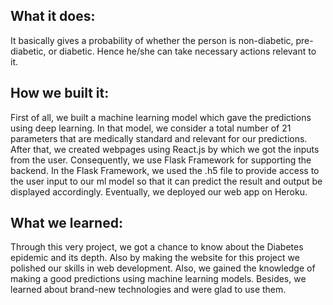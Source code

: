 <h2>What it does:</h2>
It basically gives a probability of whether the person is non-diabetic, pre-diabetic, or diabetic. Hence he/she can take necessary actions relevant to it.

<br>
<h2>How we built it:</h2>
First of all, we built a machine learning model which gave the predictions using deep learning. In that model, we consider a total number of 21 parameters that are medically standard and relevant for our predictions. After that, we created webpages using React.js by which we got the inputs from the user. Consequently, we use Flask Framework for supporting the backend. In the Flask Framework, we used the .h5 file to provide access to the user input to our ml model so that it can predict the result and output be displayed accordingly. Eventually, we deployed our web app on Heroku.

<br>
<h2>What we learned:</h2>
Through this very project, we got a chance to know about the Diabetes epidemic and its depth. Also by making the website for this project we polished our skills in web development. Also, we gained the knowledge of making a good predictions using machine learning models. Besides, we learned about brand-new technologies and were glad to use them.

<br>
